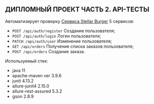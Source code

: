 ## ДИПЛОМНЫЙ ПРОЕКТ ЧАСТЬ 2. API-ТЕСТЫ


Автоматизирует проверку [Сервиса Stellar Burger](https://stellarburgers.nomoreparties.site) 5 сервисов:
* `POST /api/auth/register` Создание пользователя;
* `POST /api/auth/login` Логин пользователя;
* `PATCH /api/auth/user` Изменение пользователя;
* `GET /api/orders` Получение списка заказов пользователя;
* `POST /api/orders` Создание заказа.

Используемый стек:
* java 11
* apache-maven ver 3.9.6
* junit 4.13.2
* allure-junit4 2.15.0
* allure-rest-assured 5.3.2
* gson 2.8.9